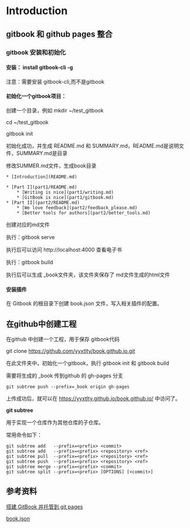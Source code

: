 # Introduction

## gitbook 和 github pages 整合

### gitbook 安装和初始化

#### 安装： install gitbook-cli -g
	
注意：需要安装 gitbook-cli,而不是gitbook

#### 初始化一个gitbook项目：

创建一个目录，例如 mkdir ~/test_gitbook

cd ~/test_gitbook

gitbook init

初始化成功，并生成 README.md 和 SUMMARY.md，README.md是说明文件，SUMMARY.md是目录

修改SUMMER.md文件，生成book目录

```
* [Introduction](README.md)

* [Part I](part1/README.md)
    * [Writing is nice](part1/writing.md)
    * [GitBook is nice](part1/gitbook.md)
* [Part II](part2/README.md)
    * [We love feedback](part2/feedback_please.md)
    * [Better tools for authors](part2/better_tools.md)
```

创建对应的md文件

执行：gitbook serve

执行后可以访问 http://localhost:4000 查看电子书

执行：gitbook build

执行后可以生成 _book文件夹，该文件夹保存了 md文件生成的html文件

#### 安装插件

在 Gitbook 的根目录下创建 book.json 文件，写入相关插件的配置。


## 在github中创建工程

在github 中创建一个工程，用于保存 gitbook代码

git clone https://github.com/yyxtlty/book.github.io.git


在此文件夹中，初始化一个gitbook，执行 gitbook init 和 gitbook build

需要将生成的 _book 传到github 的 gh-pages 分支

```
git subtree push --prefix=_book origin gh-pages

```
上传成功后，就可以在 <https://yyxtlty.github.io/book.github.io/> 中访问了。

<strong>git subtree</strong>

用于实现一个仓库作为其他仓库的子仓库。

常用命令如下：

```
git subtree add   --prefix=<prefix> <commit>
git subtree add   --prefix=<prefix> <repository> <ref>
git subtree pull  --prefix=<prefix> <repository> <ref>
git subtree push  --prefix=<prefix> <repository> <ref>
git subtree merge --prefix=<prefix> <commit>
git subtree split --prefix=<prefix> [OPTIONS] [<commit>]
```



## 参考资料

[搭建 GitBook 并托管到 git pages](http://jalan.space/2018/04/22/2018/2018-04-22-gitbook-and-git-pages/)

[book.json](http://www.chengweiyang.cn/gitbook/customize/book.json.html)

